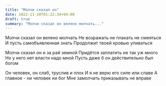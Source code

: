 ```yaml
---
title: "Молчи сказал он"
date: 2022-11-20T01:22:34+04:00
draft: true
summary: "Молчи сказал он велено молчать..."
---
```


Молчи сказал он велено молчать
Не возражать не плакать не смеяться
И пусть самобъявленная знать
Продолжит твоей кровью упиваться

Молчи сказал он и за рай земной
Придётся заплатить не так уж много
Но у него нет власти надо мной 
Пусть даже б он действительно был богом

Он человек, он слаб, труслив и плох
И я не верю его силе или славе
А главное - ни человек ни бог
Мне замолчать приказывать не вправе